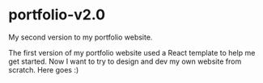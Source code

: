 # portfolio-v2.0
My second version to my portfolio website.

The first version of my portfolio website used a React template to help me get started. Now I want to try to design and dev my own website from scratch. Here goes :)
